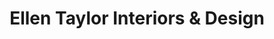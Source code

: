---
title: "Ellen Taylor Interiors & Design"
url: /columbia/ellen-taylor-interiors-and-design/
shop: interior decoration
---